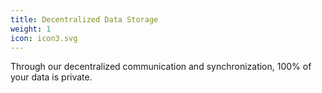 ```yaml
---
title: Decentralized Data Storage
weight: 1
icon: icon3.svg
---
```


Through our decentralized communication and synchronization, 100% of your data is private.